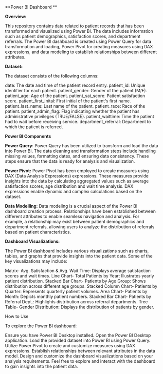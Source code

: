 **Power BI Dashboard **

**Overview:**

This repository contains data related to patient records that has been transformed and visualized using Power BI. The data includes information such as patient demographics, satisfaction scores, and department referrals. The Power BI dashboard is created using Power Query for data transformation and loading, Power Pivot for creating measures using DAX expressions, and data modeling to establish relationships between different attributes.

**Dataset:**

The dataset consists of the following columns:

date: The date and time of the patient record entry.
patient_id: Unique identifier for each patient.
patient_gender: Gender of the patient (M/F).
patient_age: Age of the patient.
patient_sat_score: Patient satisfaction score.
patient_first_inital: First initial of the patient's first name.
patient_last_name: Last name of the patient.
patient_race: Race of the patient.
patient_admin_flag: Flag indicating whether the patient has administrative privileges (TRUE/FALSE).
patient_waittime: Time the patient had to wait before receiving service.
department_referral: Department to which the patient is referred.

**Power BI Components**

**Power Query:**
Power Query has been utilized to transform and load the data into Power BI. The data cleaning and transformation steps include handling missing values, formatting dates, and ensuring data consistency. These steps ensure that the data is ready for analysis and visualization.

**Power Pivot:**
Power Pivot has been employed to create measures using DAX (Data Analysis Expressions) expressions. These measures provide insights into the data by calculating aggregated values such as average satisfaction scores, age distribution and wait time analysis. DAX expressions enable dynamic and complex calculations based on the dataset.

**Data Modelling:**
Data modeling is a crucial aspect of the Power BI dashboard creation process. Relationships have been established between different attributes to enable seamless navigation and analysis. For example, a relationship may exist between patient demographics and department referrals, allowing users to analyze the distribution of referrals based on patient characteristics.

**Dashboard Visualizations:**

The Power BI dashboard includes various visualizations such as charts, tables, and graphs that provide insights into the patient data. Some of the key visualizations may include:

Matrix-
Avg. Satisfaction & Avg. Wait Time: Displays average satisfaction scores and wait times.
Line Chart-
Total Patients by Year: Illustrates yearly patient distribution.
Stacked Bar Chart-
Patients by Age Group: Shows distribution across different age groups.
Stacked Column Chart-
Patients by Quarter: Represents quarterly patient volumes.
Area Chart-
Patients by Month: Depicts monthly patient numbers.
Stacked Bar Chart-
Patients by Referral Dept.: Highlights distribution across referral departments.
Tree Table-
Gender Distribution: Displays the distribution of patients by gender.

How to Use

To explore the Power BI dashboard:

Ensure you have Power BI Desktop installed.
Open the Power BI Desktop application.
Load the provided dataset into Power BI using Power Query.
Utilize Power Pivot to create and customize measures using DAX expressions.
Establish relationships between relevant attributes in the data model.
Design and customize the dashboard visualizations based on your analysis requirements.
Feel free to explore and interact with the dashboard to gain insights into the patient data.
